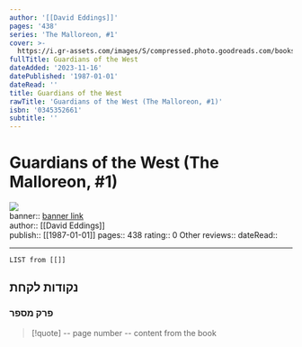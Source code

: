 ```yaml
---
author: '[[David Eddings]]'
pages: '438'
series: 'The Malloreon, #1'
cover: >-
  https://i.gr-assets.com/images/S/compressed.photo.goodreads.com/books/1342528416l/673657.jpg
fullTitle: Guardians of the West
dateAdded: '2023-11-16'
datePublished: '1987-01-01'
dateRead: ''
title: Guardians of the West
rawTitle: 'Guardians of the West (The Malloreon, #1)'
isbn: '0345352661'
subtitle: ''
---
```

# Guardians of the West (The Malloreon, #1)

![](https:&#x2F;&#x2F;i.gr-assets.com&#x2F;images&#x2F;S&#x2F;compressed.photo.goodreads.com&#x2F;books&#x2F;1342528416l&#x2F;673657.jpg)  
banner:: [banner link](https:&#x2F;&#x2F;i.gr-assets.com&#x2F;images&#x2F;S&#x2F;compressed.photo.goodreads.com&#x2F;books&#x2F;1342528416l&#x2F;673657.jpg)  
author:: [[David Eddings]]  
publish:: [[1987-01-01]]
pages:: 438
rating:: 0 
Other reviews:: 
dateRead:: 

<hr  style="clear:both"/>



```dataview
LIST from [[]]
```

## נקודות לקחת 

### פרק מספר
> [!quote] -- page number -- 
>  content from the book




```